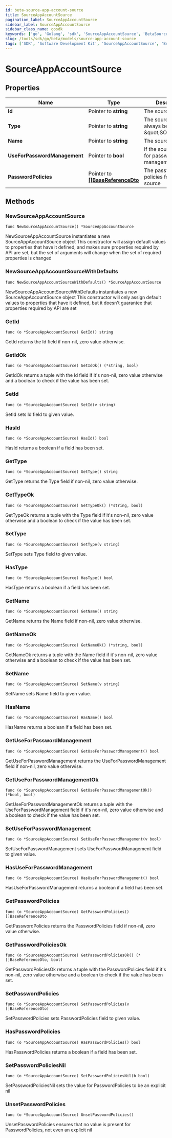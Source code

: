 ```yaml
---
id: beta-source-app-account-source
title: SourceAppAccountSource
pagination_label: SourceAppAccountSource
sidebar_label: SourceAppAccountSource
sidebar_class_name: gosdk
keywords: ['go', 'Golang', 'sdk', 'SourceAppAccountSource', 'BetaSourceAppAccountSource'] 
slug: /tools/sdk/go/beta/models/source-app-account-source
tags: ['SDK', 'Software Development Kit', 'SourceAppAccountSource', 'BetaSourceAppAccountSource']
---
```


# SourceAppAccountSource

## Properties

Name | Type | Description | Notes
------------ | ------------- | ------------- | -------------
**Id** | Pointer to **string** | The source ID | [optional] 
**Type** | Pointer to **string** | The source type, will always be \&quot;SOURCE\&quot; | [optional] 
**Name** | Pointer to **string** | The source name | [optional] 
**UseForPasswordManagement** | Pointer to **bool** | If the source is used for password management | [optional] [default to false]
**PasswordPolicies** | Pointer to [**[]BaseReferenceDto**](base-reference-dto) | The password policies for the source | [optional] 

## Methods

### NewSourceAppAccountSource

`func NewSourceAppAccountSource() *SourceAppAccountSource`

NewSourceAppAccountSource instantiates a new SourceAppAccountSource object
This constructor will assign default values to properties that have it defined,
and makes sure properties required by API are set, but the set of arguments
will change when the set of required properties is changed

### NewSourceAppAccountSourceWithDefaults

`func NewSourceAppAccountSourceWithDefaults() *SourceAppAccountSource`

NewSourceAppAccountSourceWithDefaults instantiates a new SourceAppAccountSource object
This constructor will only assign default values to properties that have it defined,
but it doesn't guarantee that properties required by API are set

### GetId

`func (o *SourceAppAccountSource) GetId() string`

GetId returns the Id field if non-nil, zero value otherwise.

### GetIdOk

`func (o *SourceAppAccountSource) GetIdOk() (*string, bool)`

GetIdOk returns a tuple with the Id field if it's non-nil, zero value otherwise
and a boolean to check if the value has been set.

### SetId

`func (o *SourceAppAccountSource) SetId(v string)`

SetId sets Id field to given value.

### HasId

`func (o *SourceAppAccountSource) HasId() bool`

HasId returns a boolean if a field has been set.

### GetType

`func (o *SourceAppAccountSource) GetType() string`

GetType returns the Type field if non-nil, zero value otherwise.

### GetTypeOk

`func (o *SourceAppAccountSource) GetTypeOk() (*string, bool)`

GetTypeOk returns a tuple with the Type field if it's non-nil, zero value otherwise
and a boolean to check if the value has been set.

### SetType

`func (o *SourceAppAccountSource) SetType(v string)`

SetType sets Type field to given value.

### HasType

`func (o *SourceAppAccountSource) HasType() bool`

HasType returns a boolean if a field has been set.

### GetName

`func (o *SourceAppAccountSource) GetName() string`

GetName returns the Name field if non-nil, zero value otherwise.

### GetNameOk

`func (o *SourceAppAccountSource) GetNameOk() (*string, bool)`

GetNameOk returns a tuple with the Name field if it's non-nil, zero value otherwise
and a boolean to check if the value has been set.

### SetName

`func (o *SourceAppAccountSource) SetName(v string)`

SetName sets Name field to given value.

### HasName

`func (o *SourceAppAccountSource) HasName() bool`

HasName returns a boolean if a field has been set.

### GetUseForPasswordManagement

`func (o *SourceAppAccountSource) GetUseForPasswordManagement() bool`

GetUseForPasswordManagement returns the UseForPasswordManagement field if non-nil, zero value otherwise.

### GetUseForPasswordManagementOk

`func (o *SourceAppAccountSource) GetUseForPasswordManagementOk() (*bool, bool)`

GetUseForPasswordManagementOk returns a tuple with the UseForPasswordManagement field if it's non-nil, zero value otherwise
and a boolean to check if the value has been set.

### SetUseForPasswordManagement

`func (o *SourceAppAccountSource) SetUseForPasswordManagement(v bool)`

SetUseForPasswordManagement sets UseForPasswordManagement field to given value.

### HasUseForPasswordManagement

`func (o *SourceAppAccountSource) HasUseForPasswordManagement() bool`

HasUseForPasswordManagement returns a boolean if a field has been set.

### GetPasswordPolicies

`func (o *SourceAppAccountSource) GetPasswordPolicies() []BaseReferenceDto`

GetPasswordPolicies returns the PasswordPolicies field if non-nil, zero value otherwise.

### GetPasswordPoliciesOk

`func (o *SourceAppAccountSource) GetPasswordPoliciesOk() (*[]BaseReferenceDto, bool)`

GetPasswordPoliciesOk returns a tuple with the PasswordPolicies field if it's non-nil, zero value otherwise
and a boolean to check if the value has been set.

### SetPasswordPolicies

`func (o *SourceAppAccountSource) SetPasswordPolicies(v []BaseReferenceDto)`

SetPasswordPolicies sets PasswordPolicies field to given value.

### HasPasswordPolicies

`func (o *SourceAppAccountSource) HasPasswordPolicies() bool`

HasPasswordPolicies returns a boolean if a field has been set.

### SetPasswordPoliciesNil

`func (o *SourceAppAccountSource) SetPasswordPoliciesNil(b bool)`

 SetPasswordPoliciesNil sets the value for PasswordPolicies to be an explicit nil

### UnsetPasswordPolicies
`func (o *SourceAppAccountSource) UnsetPasswordPolicies()`

UnsetPasswordPolicies ensures that no value is present for PasswordPolicies, not even an explicit nil

